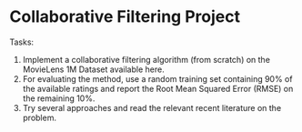 # Collaborative Filtering Project
Tasks:
1. Implement a collaborative filtering algorithm (from scratch) on the MovieLens 1M Dataset available here.
2. For evaluating the method, use a random training set containing 90% of the available ratings and report the Root Mean Squared Error (RMSE) on the remaining 10%.
3. Try several approaches and read the relevant recent literature on the problem.
